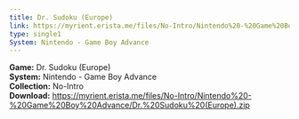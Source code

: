 ```yaml
---
title: Dr. Sudoku (Europe)
link: https://myrient.erista.me/files/No-Intro/Nintendo%20-%20Game%20Boy%20Advance/Dr.%20Sudoku%20(Europe).zip
type: single1
System: Nintendo - Game Boy Advance
---
```

<b>Game:</b> Dr. Sudoku (Europe)<br>
<b>System:</b> Nintendo - Game Boy Advance<br>
<b>Collection:</b> No-Intro<br>
<b>Download:</b> https://myrient.erista.me/files/No-Intro/Nintendo%20-%20Game%20Boy%20Advance/Dr.%20Sudoku%20(Europe).zip